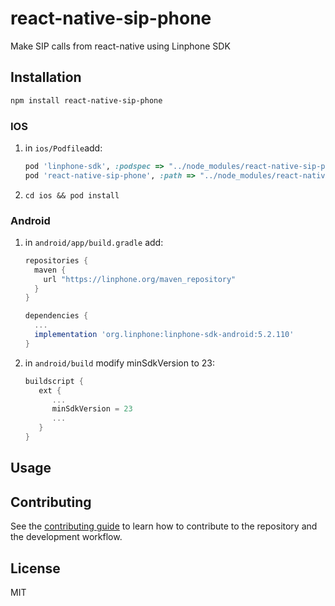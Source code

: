 # react-native-sip-phone

Make SIP calls from react-native using Linphone SDK

## Installation

```sh
npm install react-native-sip-phone
```

### IOS

1.
    in `ios/Podfile`add:
    ```rb
    pod 'linphone-sdk', :podspec => "../node_modules/react-native-sip-phone/third_party_podspecs/linphone-sdk.podspec"
    pod 'react-native-sip-phone', :path => "../node_modules/react-native-sip-phone"
    ```
2.
    ```shell
    cd ios && pod install
    ```

### Android
1.
    in `android/app/build.gradle` add:
    ```gradle
    repositories {
      maven {
        url "https://linphone.org/maven_repository"
      }
    }

    dependencies {
      ...
      implementation 'org.linphone:linphone-sdk-android:5.2.110'
    }
   ```
2.
    in `android/build` modify minSdkVersion to 23:
    ```gradle
    buildscript {
       ext {
          ...
          minSdkVersion = 23
          ...
       }
    }
    ```
## Usage



## Contributing

See the [contributing guide](CONTRIBUTING.md) to learn how to contribute to the repository and the development workflow.

## License

MIT
